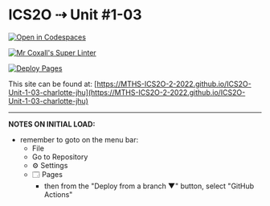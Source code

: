 # ICS2O ⇢ Unit #1-03

[![Open in Codespaces](https://classroom.github.com/assets/launch-codespace-f4981d0f882b2a3f0472912d15f9806d57e124e0fc890972558857b51b24a6f9.svg)](https://classroom.github.com/open-in-codespaces?assignment_repo_id=10133492)

[![Mr Coxall's Super Linter](https://github.com/MTHS-ICS2O-2-2022/ICS2O-Unit-1-03-charlotte-jhu/workflows/Mr%20Coxall's%20Super%20Linter/badge.svg)](https://github.com/MTHS-ICS2O-2-2022/ICS2O-Unit-1-03-charlotte-jhu/actions)

[![Deploy Pages](https://github.com/MTHS-ICS2O-2-2022/ICS2O-Unit-1-03-charlotte-jhu/workflows/Deploy%20Pages/badge.svg)](https://github.com/MTHS-ICS2O-2-2022/ICS2O-Unit-1-03-charlotte-jhu/actions)

This site can be found at: [https://MTHS-ICS2O-2-2022.github.io/ICS2O-Unit-1-03-charlotte-jhu](https://MTHS-ICS2O-2-2022.github.io/ICS2O-Unit-1-03-charlotte-jhu)

---

**NOTES ON INITIAL LOAD:**
- remember to goto on the menu bar:
  - File
  - Go to Repository
  - ⚙ Settings
  - 🗔 Pages
    - then from the "Deploy from a branch ▼" button, select "GitHub Actions"
